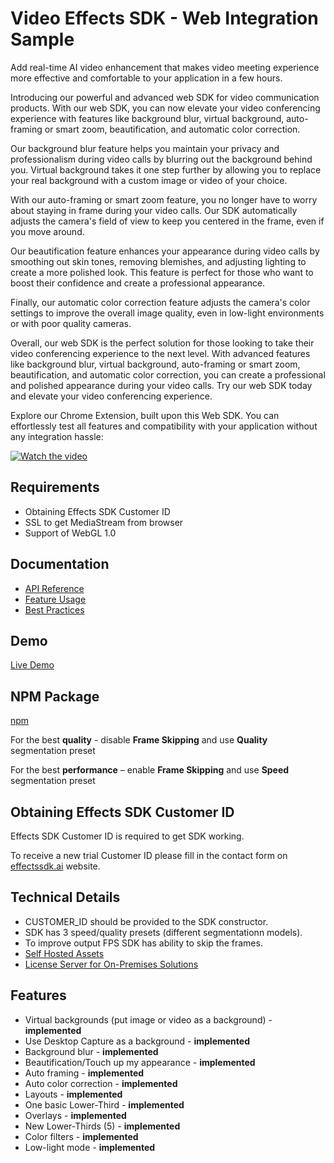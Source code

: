 # Video Effects SDK - Web Integration Sample
Add real-time AI video enhancement that makes video meeting experience more effective and comfortable to your application in a few hours. 

Introducing our powerful and advanced web SDK for video communication products. With our web SDK, you can now elevate your video conferencing experience with features like background blur, virtual background, auto-framing or smart zoom, beautification, and automatic color correction.

Our background blur feature helps you maintain your privacy and professionalism during video calls by blurring out the background behind you. Virtual background takes it one step further by allowing you to replace your real background with a custom image or video of your choice.

With our auto-framing or smart zoom feature, you no longer have to worry about staying in frame during your video calls. Our SDK automatically adjusts the camera's field of view to keep you centered in the frame, even if you move around.

Our beautification feature enhances your appearance during video calls by smoothing out skin tones, removing blemishes, and adjusting lighting to create a more polished look. This feature is perfect for those who want to boost their confidence and create a professional appearance.

Finally, our automatic color correction feature adjusts the camera's color settings to improve the overall image quality, even in low-light environments or with poor quality cameras.

Overall, our web SDK is the perfect solution for those looking to take their video conferencing experience to the next level. With advanced features like background blur, virtual background, auto-framing or smart zoom, beautification, and automatic color correction, you can create a professional and polished appearance during your video calls. Try our web SDK today and elevate your video conferencing experience.

Explore our Chrome Extension, built upon this Web SDK. You can effortlessly test all features and compatibility with your application without any integration hassle:

[![Watch the video](https://img.youtube.com/vi/KHBk3qwP2_I/hqdefault.jpg)](https://www.youtube.com/embed/KHBk3qwP2_I)

## Requirements

- Obtaining Effects SDK Customer ID
- SSL to get MediaStream from browser
- Support of WebGL 1.0

## Documentation
- [API Reference](https://effectssdk.ai/sdk/web/docs/classes/tsvb.html)
- [Feature Usage](docs/Features-Usage-Examples.md)
- [Best Practices](docs/Best-Practices.md)

## Demo
[Live Demo](https://effectssdk.ai/sdk/demo)

## NPM Package
[npm](https://www.npmjs.com/package/effects-sdk)


For the best **quality** - disable **Frame Skipping** and use **Quality** segmentation preset

For the best **performance** – enable **Frame Skipping** and use **Speed** segmentation preset

## Obtaining Effects SDK Customer ID
Effects SDK Customer ID is required to get SDK working.

To receive a new trial Customer ID please fill in the contact form on [effectssdk.ai](https://effectssdk.ai/request-trial) website.

## Technical Details

- CUSTOMER_ID should be provided to the SDK constructor.
- SDK has 3 speed/quality presets (different segmentationn models).
- To improve output FPS SDK has ability to skip the frames.
- [Self Hosted Assets](docs/Self-Hosted-Assets.md)
- [License Server for On-Premises Solutions](docs/License-Server-for-On-Premises-Solutions.md)

## Features

- Virtual backgrounds (put image or video as a background) - **implemented**
- Use Desktop Capture as a background - **implemented**
- Background blur - **implemented**
- Beautification/Touch up my appearance - **implemented**
- Auto framing - **implemented**
- Auto color correction - **implemented**
- Layouts - **implemented**
- One basic Lower-Third - **implemented**
- Overlays - **implemented**
- New Lower-Thirds (5) - **implemented**
- Color filters - **implemented**
- Low-light mode - **implemented**
